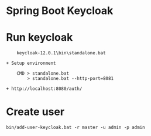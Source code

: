 # Spring Boot Keycloak

# Run keycloak 

		keycloak-12.0.1\bin\standalone.bat
	
	+ Setup environment 
	
		CMD > standalone.bat
			> standalone.bat --http-port=8081
	
	+ http://localhost:8080/auth/
	

# Create user
	
	bin/add-user-keycloak.bat -r master -u admin -p admin
